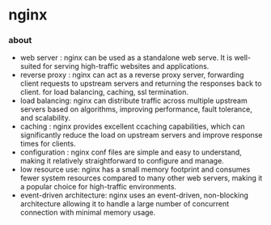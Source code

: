 # nginx

### about

- web server    : nginx can be used as a standalone web serve. It is well-suited for serving high-traffic websites and applications.
- reverse proxy : nginx can act as a reverse proxy server, forwarding client requests to upstream servers and returning the responses back to client. for load balancing, caching, ssl termination.
- load balancing: nginx can distribute traffic across multiple upstream servers based on algorithms, improving performance, fault tolerance, and scalability.
- caching       : nginx provides excellent ccaching capabilities, which can significantly reduce the load on upstream servers and improve response times for clients.
- configuration : nginx conf files are simple and easy to understand, making it relatively straightforward to configure and manage.
- low resource use: nginx has a small memory footprint and consumes fewer system resources compared to many other web servers, making it a popular choice for high-traffic environments.
- event-driven architecture: nginx uses an event-driven, non-blocking architecture allowing it to handle a large number of concurrent connection with minimal memory usage.